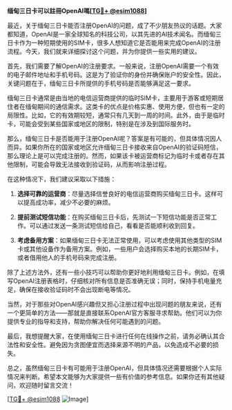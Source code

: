 **缅甸三日卡可以註冊OpenAI嗎[[TG💪+ @esim1088](https://t.me/s/esim1088)]**

最近，关于缅甸三日卡能否注册OpenAI的问题，成了不少朋友热议的话题。大家都知道，OpenAI是一家全球知名的科技公司，以其先进的AI技术闻名。而缅甸三日卡作为一种短期使用的SIM卡，很多人想知道它是否能用来完成OpenAI的注册流程。今天，我们就来详细探讨这个问题，并为你提供一些实用的建议。

首先，我们需要了解OpenAI的注册要求。一般来说，注册OpenAI需要一个有效的电子邮件地址和手机号码。这是为了验证你的身份并确保账户的安全性。因此，关键问题在于，缅甸三日卡所提供的手机号码是否能够满足这一要求。

缅甸三日卡通常是由当地的电信运营商提供的临时SIM卡，主要用于游客或短期居住者在缅甸期间的通信需求。这类卡的优点是价格实惠、使用方便，但也有一定的局限性。比如，它的有效期较短，通常只有几天到一周的时间。此外，由于是临时卡，可能会受到某些国家或地区的限制，特别是在涉及到国际服务时。

那么，缅甸三日卡是否能用于注册OpenAI呢？答案是有可能的，但具体情况因人而异。如果你所在的国家或地区允许缅甸三日卡接收来自OpenAI的验证码短信，那么理论上是可以完成注册的。然而，如果该卡被运营商标记为临时卡或者存在其他限制，可能会导致无法接收到验证码，从而影响注册过程。

在这种情况下，我们建议采取以下措施：

1. **选择可靠的运营商**：尽量选择信誉良好的电信运营商购买缅甸三日卡。这样可以提高成功率，减少不必要的麻烦。
   
2. **提前测试短信功能**：在购买缅甸三日卡后，先测试一下短信功能是否正常工作。可以通过发送一条测试短信给自己，看看是否能顺利收到回复。

3. **考虑备用方案**：如果缅甸三日卡无法正常使用，可以考虑使用其他类型的SIM卡或其他设备作为备用方案。例如，一些用户会选择购买本地的长期SIM卡，或者借用他人的手机号码来完成注册。

除了上述方法外，还有一些小技巧可以帮助你更好地利用缅甸三日卡。例如，在填写OpenAI注册表格时，仔细核对所有信息是否准确无误；同时，保持手机电量充足，确保在接收验证码时不会出现断电等情况。

当然，对于那些对OpenAI感兴趣但又担心注册过程中出现问题的朋友来说，还有一个更简单的方法——那就是直接联系OpenAI官方客服寻求帮助。他们可以为你提供专业的指导和支持，帮助你解决任何可能遇到的问题。

最后，我想提醒大家，在使用缅甸三日卡进行任何在线操作之前，请务必确认其合法性和安全性。避免因为贪图便宜而选择来源不明的产品，以免造成不必要的损失。

总之，虽然缅甸三日卡有可能用于注册OpenAI，但具体情况还需要根据个人实际情况来判断。希望本文能够为大家提供一些有价值的参考信息。如果你还有其他疑问，欢迎随时留言交流！

[[TG💪+ @esim1088](https://t.me/s/esim1088) ![Image](https://i.postimg.cc/4NQfJmqS/Snipaste-2025-05-13-00-14-12.png)]